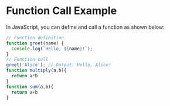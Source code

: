 # Function Call Example
In JavaScript, you can define and call a function as shown below:
```javascript
// Function definition
function greet(name) {
  console.log(`Hello, ${name}!`);
}
// Function call
greet('Alice'); // Output: Hello, Alice!
function multiply(a,b){
  return a*b
}
function sum(a,b){
  return a+b
}

```
